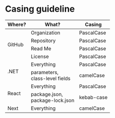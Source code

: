 # Casing guideline

<table>
    <thead>
        <th>Where?</th>
        <th>What?</th>
        <th>Casing</th>
    </thead>
    <tbody>
        <tr>
            <td rowspan=4>GitHub</td>
            <td>Organization</td>
            <td>PascalCase</td>
        </tr>
        <tr>
            <td>Repository</td>
            <td>PascalCase</td>
        </tr>
        <tr>
            <td>Read Me</td>
            <td>PascalCase</td>
        </tr>
        <tr>
            <td>License</td>
            <td>PascalCase</td>
        </tr>
        <tr>
        </tr>
        <tr>
            <td rowspan=2>.NET</td>
            <td>Everything</td>
            <td>PascalCase</td>
        </tr>
        <tr>
            <td>parameters, <br /> class-level fields</td>
            <td>camelCase</td>
        </tr>
        <tr>
            <td rowspan=2>React</td>
            <td>Everything</td>
            <td>PascalCase</td>
        </tr>
        <tr>
            <td>package.json, <br />package-lock.json</td>
            <td>kebab-case</td>
        </tr>
        <tr>
            <td>Next</td>
            <td>Everything</td>
            <td>camelCase</td>
        </tr>
    </tbody>
</table>